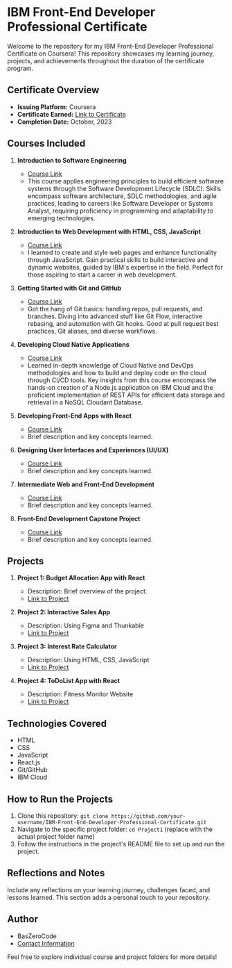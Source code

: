 # IBM Front-End Developer Professional Certificate

Welcome to the repository for my IBM Front-End Developer Professional Certificate on Coursera! This repository showcases my learning journey, projects, and achievements throughout the duration of the certificate program.

## Certificate Overview
- **Issuing Platform:** Coursera
- **Certificate Earned:** [Link to Certificate](replace-with-your-certificate-link)
- **Completion Date:** October, 2023

## Courses Included
1. **Introduction to Software Engineering**
   - [Course Link](https://www.coursera.org/learn/introduction-to-software-engineering?specialization=ibm-frontend-developer)
   - This course applies engineering principles to build efficient software systems through the Software Development Lifecycle (SDLC). Skills encompass software architecture, SDLC methodologies, and 
     agile practices, leading to careers like Software Developer or Systems Analyst, requiring proficiency in programming and adaptability to emerging technologies.

2. **Introduction to Web Development with HTML, CSS, JavaScript**
   - [Course Link](https://www.coursera.org/learn/introduction-to-web-development-with-html-css-javacript?specialization=ibm-frontend-developer)
   - I learned to create and style web pages and enhance functionality through JavaScript. Gain practical skills to build interactive and dynamic websites, guided by IBM's expertise in the field. Perfect for those 
     aspiring to start a career in web development.

3. **Getting Started with Git and GitHub**
   - [Course Link](https://www.coursera.org/learn/getting-started-with-git-and-github?specialization=ibm-frontend-developer)
   - Got the hang of Git basics: handling repos, pull requests, and branches. Diving into advanced stuff like Git Flow, interactive rebasing, and automation with Git hooks. Good at pull request best practices, 
     Git aliases, and diverse workflows.
     
4. **Developing Cloud Native Applications**
   - [Course Link](https://www.coursera.org/learn/developing-cloud-native-applications?specialization=ibm-frontend-developer)
   - Learned in-depth knowledge of Cloud Native and DevOps methodologies and how to build and deploy code on the cloud through CI/CD tools. Key insights from this course encompass the hands-on creation of a 
     Node.js application on IBM Cloud and the proficient implementation of REST APIs for efficient data storage and retrieval in a NoSQL Cloudant Database.

5. **Developing Front-End Apps with React**
   - [Course Link](https://www.coursera.org/learn/developing-frontend-apps-with-react?specialization=ibm-frontend-developer)
   - Brief description and key concepts learned.

6. **Designing User Interfaces and Experiences (UI/UX)**
   - [Course Link](https://www.coursera.org/learn/designing-user-interfaces-and-experiences-uiux?specialization=ibm-frontend-developer)
   - Brief description and key concepts learned.

7. **Intermediate Web and Front-End Development**
   - [Course Link](https://www.coursera.org/learn/intermediate-web-and-front-end-development?specialization=ibm-frontend-developer)
   - Brief description and key concepts learned.

7. **Front-End Development Capstone Project**
   - [Course Link](https://www.coursera.org/learn/front-end-development-capstone-project?specialization=ibm-frontend-developer)
   - Brief description and key concepts learned.


## Projects
1. **Project 1: Budget Allocation App with React**
   - Description: Brief overview of the project.
   - [Link to Project](replace-with-project1-link)

2. **Project 2: Interactive Sales App**
   - Description: Using Figma and Thunkable
   - [Link to Project](replace-with-project2-link)

3. **Project 3: Interest Rate Calculator**
   - Description: Using HTML, CSS, JavaScript
   - [Link to Project](replace-with-project2-link)

4. **Project 4: ToDoList App with React**
   - Description: Fitness Monitor Website
   - [Link to Project](replace-with-project2-link)
     
## Technologies Covered
- HTML
- CSS
- JavaScript
- React.js
- Git/GitHub
- IBM Cloud

## How to Run the Projects
1. Clone this repository: `git clone https://github.com/your-username/IBM-Front-End-Developer-Professional-Certificate.git`
2. Navigate to the specific project folder: `cd Project1` (replace with the actual project folder name)
3. Follow the instructions in the project's README file to set up and run the project.

## Reflections and Notes
Include any reflections on your learning journey, challenges faced, and lessons learned. This section adds a personal touch to your repository.

## Author
- BasZeroCode
- [Contact Information](https://www.linkedin.com/in/muhd-abbas/)

Feel free to explore individual course and project folders for more details!
